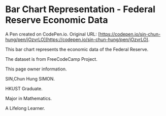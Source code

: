 # Bar Chart Representation - Federal Reserve Economic Data

A Pen created on CodePen.io. Original URL: [https://codepen.io/sin-chun-hung/pen/jOzvrLO](https://codepen.io/sin-chun-hung/pen/jOzvrLO).

This bar chart represents the economic data of the Federal Reserve.

The dataset is from FreeCodeCamp Project. 

This page owner information.

SIN,Chun Hung SIMON. 

HKUST Graduate. 

Major in Mathematics.

A Lifelong Learner.
